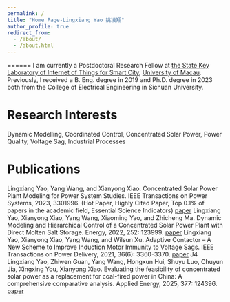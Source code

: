 ```yaml
---
permalink: /
title: "Home Page-Lingxiang Yao 姚凌翔"
author_profile: true
redirect_from: 
  - /about/
  - /about.html
---
```


======
I am currently a Postdoctoral Research Fellow at [the State Key Laboratory of Internet of Things for Smart City](https://skliotsc.um.edu.mo/), [University of Macau](https://www.um.edu.mo/). Previously, I received a B. Eng. degree in 2019 and Ph.D. degree in 2023 both from the College of Electrical Engineering in Sichuan University.

Research Interests
======
Dynamic Modelling, Coordinated Control, Concentrated Solar Power, Power Quality, Voltage Sag, Industrial Processes

Publications
======
Lingxiang Yao, Yang Wang, and Xianyong Xiao. Concentrated Solar Power Plant Modeling for Power System Studies. IEEE Transactions on Power Systems, 2023, 3301996. (Hot Paper, Highly Cited Paper, Top 0.1% of  papers in the academic field, Essential Science Indicators) [paper](https://doi.org/10.1109/TPWRS.2023.3301996)
Lingxiang Yao, Xianyong Xiao, Yang Wang, Xiaoming Yao, and Zhicheng Ma. Dynamic Modeling and Hierarchical Control of a Concentrated Solar Power Plant with Direct Molten Salt Storage. Energy, 2022, 252: 123999. [paper](https://doi.org/10.1016/j.energy.2022.123999)
Lingxiang Yao, Xianyong Xiao, Yang Wang, and Wilsun Xu. Adaptive Contactor – A New Scheme to Improve Induction Motor Immunity to Voltage Sags. IEEE Transactions on Power Delivery, 2021, 36(6): 3360-3370. [paper](https://doi.org/10.1109/TPWRD.2020.3038947)
J4	Lingxiang Yao, Zhiwen Guan, Yang Wang, Hongxun Hui, Shuyu Luo, Chuyun Jia, Xingxing You, Xianyong Xiao. Evaluating the feasibility of concentrated solar power as a replacement for coal-fired power in China: A comprehensive comparative analysis. Applied Energy, 2025, 377: 124396. [paper](https://doi.org/10.1016/j.apenergy.2024.124396)
